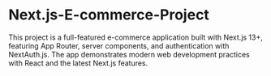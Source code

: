 # Next.js-E-commerce-Project
This project is a full-featured e-commerce application built with Next.js 13+, featuring App Router, server components, and authentication with NextAuth.js. The app demonstrates modern web development practices with React and the latest Next.js features.
